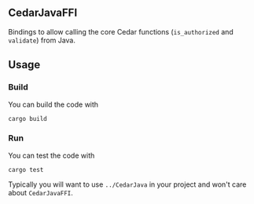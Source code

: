 ## CedarJavaFFI
Bindings to allow calling the core Cedar functions (`is_authorized` and `validate`) from Java.

## Usage

### Build
You can build the code with
```shell
cargo build
```

### Run
You can test the code with
```shell
cargo test
```


Typically you will want to use `../CedarJava` in your project and won't care about `CedarJavaFFI`.